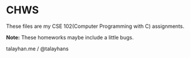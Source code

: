 CHWS
====

These files are my CSE 102(Computer Programming with C) assignments.

**Note:** These homeworks maybe include a little bugs.

talayhan.me / @talayhans
